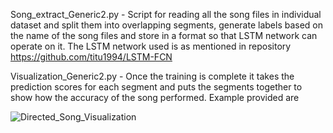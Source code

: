 
Song_extract_Generic2.py - Script for reading all the song files in individual dataset and split them into overlapping segments, generate labels based on the name of the song files and store in a format so that LSTM network can operate on it. The LSTM network used is as mentioned in repository https://github.com/titu1994/LSTM-FCN

Visualization_Generic2.py - Once the training is complete it takes the prediction scores for each segment and puts the segments together to show how the accuracy of the song performed. Example provided are

![Directed_Song_Visualization](blk12_dir1_new.png)
